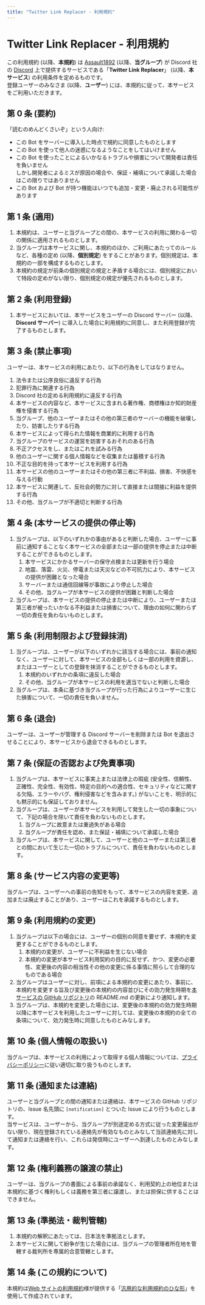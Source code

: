 ```yaml
---
title: "Twitter Link Replacer - 利用規約"
---
```


# Twitter Link Replacer - 利用規約

この利用規約 (以降、**本規約**) は [Assault1892](https://github.com/Assault1892) (以降、**当グループ**) が Discord 社の [Discord](https://discord.com/) 上で提供するサービスである「**Twitter Link Replacer**」 (以降、**本サービス**) の利用条件を定めるものです。  
登録ユーザーのみなさま (以降、**ユーザー**) には、本規約に従って、本サービスをご利用いただきます。

## 第 0 条 (要約)

「読むのめんどくさいぞ」という人向け:

- この Bot をサーバーに導入した時点で規約に同意したものとします
- この Bot を使って他人の迷惑になるようなことをしてはいけません
- この Bot を使ったことによるいかなるトラブルや損害について開発者は責任を負いません  
  しかし開発者によるミスが原因の場合や、保証・補填について承諾した場合はこの限りではありません
- この Bot および Bot が持つ機能はいつでも追加・変更・廃止される可能性があります

## 第 1 条 (適用)

1. 本規約は、ユーザーと当グループとの間の、本サービスの利用に関わる一切の関係に適用されるものとします。
2. 当グループは本サービスに関し、本規約のほか、ご利用にあたってのルールなど、各種の定め (以降、**個別規定**) をすることがあります。個別規定は、本規約の一部を構成するものとします。
3. 本規約の規定が前条の個別規定の規定と矛盾する場合には、個別規定において特段の定めがない限り、個別規定の規定が優先されるものとします。

## 第 2 条 (利用登録)

1. 本サービスにおいては、本サービスをユーザーの Discord サーバー (以降、**Discord サーバー**) に導入した場合に利用規約に同意し、また利用登録が完了するものとします。

## 第 3 条 (禁止事項)

ユーザーは、本サービスの利用にあたり、以下の行為をしてはなりません。

1. 法令または公序良俗に違反する行為
2. 犯罪行為に関連する行為
3. Discord 社の定める利用規約に違反する行為
4. 本サービスの内容など、本サービスに含まれる著作権、商標権ほか知的財産権を侵害する行為
5. 当グループ、他のユーザーまたはその他の第三者のサーバーの機能を破壊したり、妨害したりする行為
6. 本サービスによって得られた情報を商業的に利用する行為
7. 当グループのサービスの運営を妨害するおそれのある行為
8. 不正アクセスをし、またはこれを試みる行為
9. 他のユーザーに関する個人情報などを収集または蓄積する行為
10. 不正な目的を持って本サービスを利用する行為
11. 本サービスの他のユーザーまたはその他の第三者に不利益、損害、不快感を与える行動
12. 本サービスに関連して、反社会的勢力に対して直接または間接に利益を提供する行為
13. その他、当グループが不適切と判断する行為

## 第 4 条 (本サービスの提供の停止等)

1. 当グループは、以下のいずれかの事由があると判断した場合、ユーザーに事前に通知することなく本サービスの全部または一部の提供を停止または中断することができるものとします。
   1. 本サービスにかかるサーバーの保守点検または更新を行う場合
   2. 地震、落雷、火災、停電または天災などの不可抗力により、本サービスの提供が困難となった場合
   3. サーバーまたは通信回線等が事故により停止した場合
   4. その他、当グループが本サービスの提供が困難と判断した場合
2. 当グループは、本サービスの提供の停止または中断により、ユーザーまたは第三者が被ったいかなる不利益または損害について、理由の如何に関わらず一切の責任を負わないものとします。

## 第 5 条 (利用制限および登録抹消)

1. 当グループは、ユーザーが以下のいずれかに該当する場合には、事前の通知なく、ユーザーに対して、本サービスの全部もしくは一部の利用を資源し、またはユーザーとしての登録を抹消することができるものとします。
   1. 本規約のいずれかの条項に違反した場合
   2. その他、当グループが本サービスの利用を適当でないと判断した場合
2. 当グループは、本条に基づき当グループが行った行為によりユーザーに生じた損害について、一切の責任を負いません。

## 第 6 条 (退会)

ユーザーは、ユーザーが管理する Discord サーバーを削除または Bot を退出させることにより、本サービスから退会できるものとします。

## 第 7 条 (保証の否認および免責事項)

1. 当グループは、本サービスに事実上または法律上の瑕疵 (安全性、信頼性、正確性、完全性、有効性、特定の目的への適合性、セキュリティなどに関する欠陥、エラーやバグ、権利侵害などを含みます。) がないことを、明示的にも黙示的にも保証しておりません。
2. 当グループは、ユーザーが本サービスを利用して発生した一切の事象について、下記の場合を除いて責任を負わないものとします。
   1. 当グループに故意または重過失がある場合
   2. 当グループが責任を認め、また保証・補填について承諾した場合
3. 当グループは、本サービスに関して、ユーザーと他のユーザーまたは第三者との間において生じた一切のトラブルについて、責任を負わないものとします。

## 第 8 条 (サービス内容の変更等)

当グループは、ユーザーへの事前の告知をもって、本サービスの内容を変更、追加または廃止することがあり、ユーザーはこれを承諾するものとします。

## 第 9 条 (利用規約の変更)

1. 当グループは以下の場合には、ユーザーの個別の同意を要せず、本規約を変更することができるものとします。
   1. 本規約の変更が、ユーザーに不利益を生じない場合
   2. 本規約の変更が本サービス利用契約の目的に反せず、かつ、変更の必要性、変更後の内容の相当性その他の変更に係る事情に照らして合理的なものである場合
2. 当グループはユーザーに対し、前項による本規約の変更にあたり、事前に、本規約を変更する旨及び変更後の本規約の内容並びにその効力発生時期を[本サービスの GitHub リポジトリ](https://github.com/Assault1892/discord-replace-twitter-link)の README.md の更新により通知します。
3. 当グループは、本規約を変更した場合には、変更後の本規約の効力発生時期以降に本サービスを利用したユーザーに対しては、変更後の本規約の全ての条項について、効力発生時に同意したものとみなします。

## 第 10 条 (個人情報の取扱い)

当グループは、本サービスの利用によって取得する個人情報については、[プライバシーポリシー](/posts/dtlr_privacypolicy)に従い適切に取り扱うものとします。

## 第 11 条 (通知または連絡)

ユーザーと当グループとの間の通知または連絡は、本サービスの GitHub リポジトリの、Issue 名先頭に `[notification]` とついた Issue により行うものとします。  
当サービスは、ユーザーから、当グループが別途定める方式に従った変更届出がない限り、現在登録されている連絡先が有効なものとみなして当該連絡先に対して通知または連絡を行い、これらは発信時にユーザーへ到達したものとみなします。

## 第 12 条 (権利義務の譲渡の禁止)

ユーザーは、当グループの書面による事前の承諾なく、利用契約上の地位または本規約に基づく権利もしくは義務を第三者に譲渡し、または担保に供することはできません。

## 第 13 条 (準拠法・裁判管轄)

1. 本規約の解釈にあたっては、日本法を準拠法とします。
2. 本サービスに関して紛争が生じた場合には、当グループの管理者所在地を管轄する裁判所を専属的合意管轄とします。

## 第 14 条 (この規約について)

本規約は[Web サイトの利用規約](https://kiyaku.jp/index.html)様が提供する「[汎用的な利用規約のひな形](https://kiyaku.jp/hinagata/gp.html)」を使用して作成されています。

